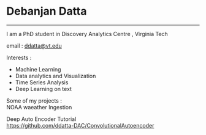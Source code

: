 # Debanjan Datta

------------------------------

I am a PhD student in Discovery Analytics Centre , Virginia Tech

email : ddatta@vt.edu

Interests :
- Machine Learning
- Data analytics and Visualization
- Time Series Analysis
- Deep Learning on text   

Some of my projects :   
NOAA waeather Ingestion

Deep Auto Encoder Tutorial    
https://github.com/ddatta-DAC/ConvolutionalAutoencoder



